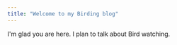 ```yaml
---
title: "Welcome to my Birding blog"
---
```


I'm glad you are here. I plan to talk about Bird watching.
